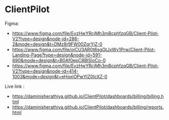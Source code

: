 # ClientPilot

Figma: 
- https://www.figma.com/file/EvzHwYRcjMh3mBcphfzqGB/Client-Pilot-V2?type=design&node-id=286-2&mode=design&t=DMz8r9FW00ZqrYjZ-0
- https://www.figma.com/file/ojCU3AR0t6sgGtJxWv1Prw/Client-Pilot-Landing-Page?type=design&node-id=591-690&mode=design&t=B0Af0epC8BISloCo-0
- https://www.figma.com/file/EvzHwYRcjMh3mBcphfzqGB/Client-Pilot-V2?type=design&node-id=414-1003&mode=design&t=eHoxiOPwYIZ0IcXZ-0

Live link : 
- https://daminisherathiya.github.io/ClientPilot/dashboards/billing/billing.html
- https://daminisherathiya.github.io/ClientPilot/dashboards/billing/reports.html
